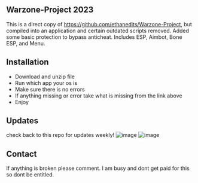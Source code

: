 ## Warzone-Project 2023
This is a direct copy of https://github.com/ethanedits/Warzone-Project, but compiled into an application and certain outdated scripts removed. Added some basic protection to bypass anticheat. Includes ESP, Aimbot, Bone ESP, and Menu.
## Installation
* Download and unzip file
* Run which app your os is
* Make sure there is no errors
* If anything missing or error take what is missing from the link above
* Enjoy
## Updates
check back to this repo for updates weekly!
![image](https://github.com/Jadenhenderdon/githu/assets/134232756/950d6766-bdb7-4f03-a4d7-33b926de5258)
![image](https://github.com/Jadenhenderdon/githu/assets/134232756/f013547b-8b64-49e6-a443-8e3c60c9f0c7)
## Contact
If anything is broken please comment. I am busy and dont get paid for this so dont be entitled.

